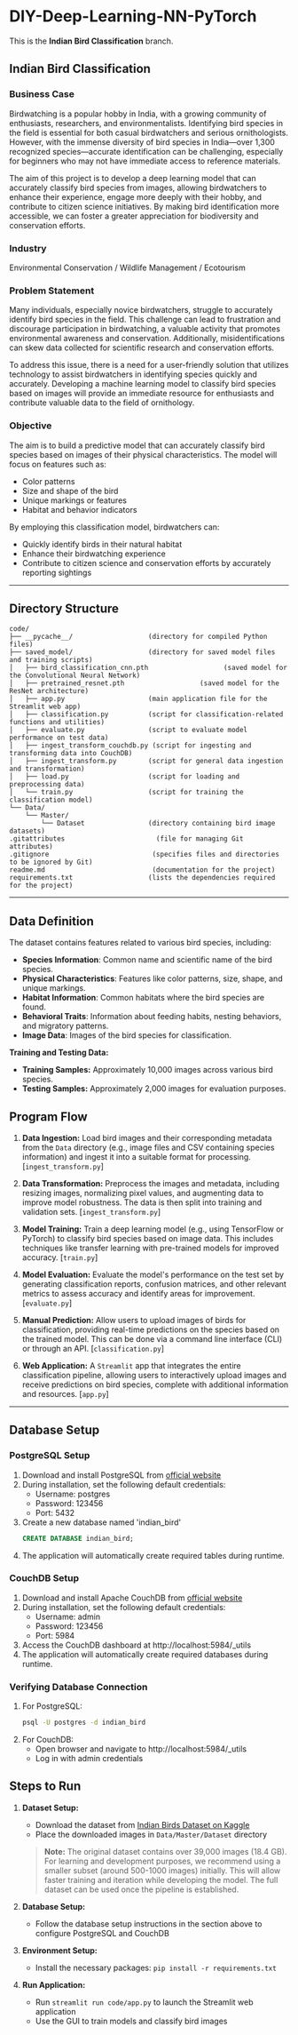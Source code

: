# DIY-Deep-Learning-NN-PyTorch

This is the **Indian Bird Classification** branch.

## Indian Bird Classification

### Business Case

Birdwatching is a popular hobby in India, with a growing community of enthusiasts, researchers, and environmentalists. Identifying bird species in the field is essential for both casual birdwatchers and serious ornithologists. However, with the immense diversity of bird species in India—over 1,300 recognized species—accurate identification can be challenging, especially for beginners who may not have immediate access to reference materials.

The aim of this project is to develop a deep learning model that can accurately classify bird species from images, allowing birdwatchers to enhance their experience, engage more deeply with their hobby, and contribute to citizen science initiatives. By making bird identification more accessible, we can foster a greater appreciation for biodiversity and conservation efforts.

### Industry

Environmental Conservation / Wildlife Management / Ecotourism

### Problem Statement

Many individuals, especially novice birdwatchers, struggle to accurately identify bird species in the field. This challenge can lead to frustration and discourage participation in birdwatching, a valuable activity that promotes environmental awareness and conservation. Additionally, misidentifications can skew data collected for scientific research and conservation efforts.

To address this issue, there is a need for a user-friendly solution that utilizes technology to assist birdwatchers in identifying species quickly and accurately. Developing a machine learning model to classify bird species based on images will provide an immediate resource for enthusiasts and contribute valuable data to the field of ornithology.

### Objective

The aim is to build a predictive model that can accurately classify bird species based on images of their physical characteristics. The model will focus on features such as:

- Color patterns
- Size and shape of the bird
- Unique markings or features
- Habitat and behavior indicators

By employing this classification model, birdwatchers can:

- Quickly identify birds in their natural habitat
- Enhance their birdwatching experience
- Contribute to citizen science and conservation efforts by accurately reporting sightings

---

## Directory Structure

```plaintext
code/
├── __pycache__/                   (directory for compiled Python files)
├── saved_model/                   (directory for saved model files and training scripts)
│   ├── bird_classification_cnn.pth                   (saved model for the Convolutional Neural Network)
│   ├── pretrained_resnet.pth                   (saved model for the ResNet architecture)
│   ├── app.py                     (main application file for the Streamlit web app)
│   ├── classification.py          (script for classification-related functions and utilities)
│   ├── evaluate.py                (script to evaluate model performance on test data)
│   ├── ingest_transform_couchdb.py (script for ingesting and transforming data into CouchDB)
│   ├── ingest_transform.py        (script for general data ingestion and transformation)
│   ├── load.py                    (script for loading and preprocessing data)
│   └── train.py                   (script for training the classification model)
└── Data/
    └── Master/
        └── Dataset                (directory containing bird image datasets)
.gitattributes                       (file for managing Git attributes)
.gitignore                          (specifies files and directories to be ignored by Git)
readme.md                           (documentation for the project)
requirements.txt                   (lists the dependencies required for the project)
```

---

## Data Definition

The dataset contains features related to various bird species, including:

- **Species Information**: Common name and scientific name of the bird species.
- **Physical Characteristics**: Features like color patterns, size, shape, and unique markings.
- **Habitat Information**: Common habitats where the bird species are found.
- **Behavioral Traits**: Information about feeding habits, nesting behaviors, and migratory patterns.
- **Image Data**: Images of the bird species for classification.

**Training and Testing Data:**

- **Training Samples:** Approximately 10,000 images across various bird species.
- **Testing Samples:** Approximately 2,000 images for evaluation purposes.

## Program Flow

1. **Data Ingestion:** Load bird images and their corresponding metadata from the `Data` directory (e.g., image files and CSV containing species information) and ingest it into a suitable format for processing. [`ingest_transform.py`]
2. **Data Transformation:** Preprocess the images and metadata, including resizing images, normalizing pixel values, and augmenting data to improve model robustness. The data is then split into training and validation sets. [`ingest_transform.py`]

3. **Model Training:** Train a deep learning model (e.g., using TensorFlow or PyTorch) to classify bird species based on image data. This includes techniques like transfer learning with pre-trained models for improved accuracy. [`train.py`]

4. **Model Evaluation:** Evaluate the model's performance on the test set by generating classification reports, confusion matrices, and other relevant metrics to assess accuracy and identify areas for improvement. [`evaluate.py`]

5. **Manual Prediction:** Allow users to upload images of birds for classification, providing real-time predictions on the species based on the trained model. This can be done via a command line interface (CLI) or through an API. [`classification.py`]

6. **Web Application:** A `Streamlit` app that integrates the entire classification pipeline, allowing users to interactively upload images and receive predictions on bird species, complete with additional information and resources. [`app.py`]

---

## Database Setup

### PostgreSQL Setup

1. Download and install PostgreSQL from [official website](https://www.postgresql.org/download/)
2. During installation, set the following default credentials:
   - Username: postgres
   - Password: 123456
   - Port: 5432
3. Create a new database named 'indian_bird'
   ```sql
   CREATE DATABASE indian_bird;
   ```
4. The application will automatically create required tables during runtime.

### CouchDB Setup

1. Download and install Apache CouchDB from [official website](https://couchdb.apache.org/#download)
2. During installation, set the following default credentials:
   - Username: admin
   - Password: 123456
   - Port: 5984
3. Access the CouchDB dashboard at http://localhost:5984/\_utils
4. The application will automatically create required databases during runtime.

### Verifying Database Connection

1. For PostgreSQL:
   ```bash
   psql -U postgres -d indian_bird
   ```
2. For CouchDB:
   - Open browser and navigate to http://localhost:5984/\_utils
   - Log in with admin credentials

## Steps to Run

1. **Dataset Setup:**

   - Download the dataset from [Indian Birds Dataset on Kaggle](https://www.kaggle.com/datasets/ichhadhari/indian-birds)
   - Place the downloaded images in `Data/Master/Dataset` directory

   > **Note:** The original dataset contains over 39,000 images (18.4 GB). For learning and development purposes, we recommend using a smaller subset (around 500-1000 images) initially. This will allow faster training and iteration while developing the model. The full dataset can be used once the pipeline is established.

2. **Database Setup:**

   - Follow the database setup instructions in the section above to configure PostgreSQL and CouchDB

3. **Environment Setup:**

   - Install the necessary packages: `pip install -r requirements.txt`

4. **Run Application:**
   - Run `streamlit run code/app.py` to launch the Streamlit web application
   - Use the GUI to train models and classify bird images
